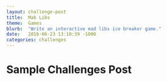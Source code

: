 ```yaml
---
layout: challenge-post
title:  Mab Libs
theme:  Games
blurb:  "Write an interactive mad libs ice breaker game."
date:   2016-06-23 13:10:39 -1000
categories: challenges
---
```


# Sample Challenges Post
